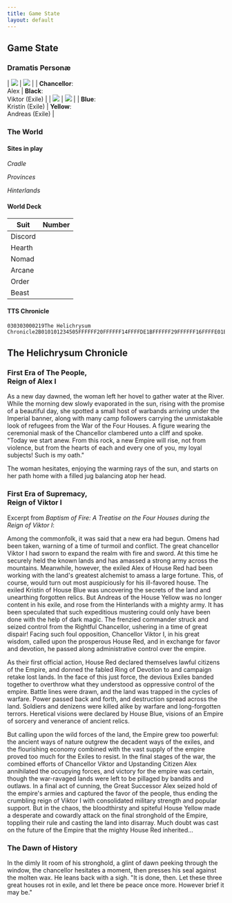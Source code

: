 ```yaml
---
title: Game State
layout: default
---
```


## Game State

<span id="oath"/>

### Dramatis Personæ

| <img src="assets/character_art/portrait_chancellor.jpg" class="portrait"/> | <img src="assets/character_art/portrait_black.png"  class="portrait"/> |
| **Chancellor**:<br/>Alex                                                   | **Black**:<br/>Viktor (Exile)                                          |
| <img src="assets/character_art/portrait_blue.png"  class="portrait"/>      | <img src="assets/character_art/portrait_yellow.png" class="portrait"/> |
| **Blue**:<br/>Kristín (Exile)                                              | **Yellow**:<br/> Andreas (Exile)                                       |

### The World

#### Sites in play

_Cradle_
<span id="site1"/>
<span id="site2"/>

_Provinces_
<span id="site3"/>
<span id="site4"/>
<span id="site5"/>

_Hinterlands_
<span id="site6"/>
<span id="site7"/>
<span id="site8"/>

#### World Deck

| Suit                           | Number                                                               |
|--------------------------------|----------------------------------------------------------------------|
| <span class="number"/> Discord | <span class="counter" data-imgsrc="assets/images/suit-discord.png"/> |
| <span class="number"/> Hearth  | <span class="counter" data-imgsrc="assets/images/suit-hearth.png"/>  |
| <span class="number"/> Nomad   | <span class="counter" data-imgsrc="assets/images/suit-nomad.png"/>   |
| <span class="number"/> Arcane  | <span class="counter" data-imgsrc="assets/images/suit-arcane.png"/>  |
| <span class="number"/> Order   | <span class="counter" data-imgsrc="assets/images/suit-order.png"/>   |
| <span class="number"/> Beast   | <span class="counter" data-imgsrc="assets/images/suit-beast.png"/>   |

#### TTS Chronicle
```
030303000219The Helichrysum Chronicle2B010101234505FFFFFF20FFFFFF14FFFFDE1BFFFFFF29FFFFFF16FFFFE01EFFFFFF1FFFFFFF3B0624182B0E2629D61ED31D15D51309522F201C3521001FD2D42819C30B1632AD0F342233C125089810010D112C121A0507042314270AB717312D30062A1B2E0C030212E9DBDCEAE8E7E4DFDADDEDE2E6ECE3E5E1EB000105ARman
```

## The Helichrysum Chronicle

### First Era of The People, <br/> Reign of Alex I
As a new day dawned, the woman left her hovel to gather water at the River. While the morning dew slowly evaporated in the sun, rising with the promise of a beautiful day, she spotted a small host of warbands arriving under the Imperial banner, along with many camp followers carrying the unmistakable look of refugees from the War of the Four Houses. A figure wearing the ceremonial mask of the Chancellor clambered unto a cliff and spoke. "Today we start anew. From this rock, a new Empire will rise, not from violence, but from the hearts of each and every one of you, my loyal subjects! Such is my oath."

The woman hesitates, enjoying the warming rays of the sun, and starts on her path home with a filled jug balancing atop her head.


### First Era of Supremacy, <br/> Reign of Viktor I

Excerpt from _Baptism of Fire: A Treatise on the Four Houses during the Reign of Viktor I_:

Among the commonfolk, it was said that a new era had begun. Omens had been taken, warning of a time of turmoil and conflict.
The great chancellor Viktor I had sworn to expand the realm with fire and sword. At this time he securely held the known lands and has amassed a strong army across the mountains.
Meanwhile, however, the exiled Alex of House Red had been working with the land's greatest alchemist to amass a large fortune. This, of course, would turn out most auspiciously for his ill-favored house. The exiled Kristín of House Blue was uncovering the secrets of the land and unearthing forgotten relics.
But Andreas of the House Yellow was no longer content in his exile, and rose from the Hinterlands with a mighty army. It has been speculated that such expeditious mustering could only have been done with the help of dark magic. The frenzied commander struck and seized control from the Rightful Chancellor, ushering in a time of great dispair!
Facing such foul opposition, Chancellor Viktor I, in his great wisdom, called upon the prosperous House Red, and in exchange for favor and devotion, he passed along administrative control over the empire.

As their first official action, House Red declared themselves lawful citizens of the Empire, and donned the fabled Ring of Devotion to and campaign retake lost lands.
In the face of this just force, the devious Exiles banded together to overthrow what they understood as oppressive control of the empire.
Battle lines were drawn, and the land was trapped in the cycles of warfare.
Power passed back and forth, and destruction spread across the land. Soldiers and denizens were killed alike by warfare and long-forgotten terrors. Heretical visions were declared by House Blue, visions of an Empire of sorcery and venerance of ancient relics.

But calling upon the wild forces of the land, the Empire grew too powerful: the ancient ways of nature outgrew the decadent ways of the exiles, and the flourishing economy combined with the vast supply of the empire proved too much for the Exiles to resist.
In the final stages of the war, the combined efforts of Chancellor Viktor and Upstanding Citizen Alex annihilated the occupying forces, and victory for the empire was certain, though the war-ravaged lands were left to be pillaged by bandits and outlaws.
In a final act of cunning, the Great Successor Alex seized hold of the empire's armies and captured the favor of the people, thus ending the crumbling reign of Viktor I with consolidated military strength and popular support.
But in the chaos, the bloodthirsty and spiteful House Yellow made a desperate and cowardly attack on the final stronghold of the Empire, toppling their rule and casting the land into disarray.
Much doubt was cast on the future of the Empire that the mighty House Red inherited...


### The Dawn of History
In the dimly lit room of his stronghold, a glint of dawn peeking through the window, the chancellor hesitates a moment, then presses his seal against the molten wax.
He leans back with a sigh.
"It is done, then.
Let these three great houses rot in exile, and let there be peace once more.
However brief it may be."
